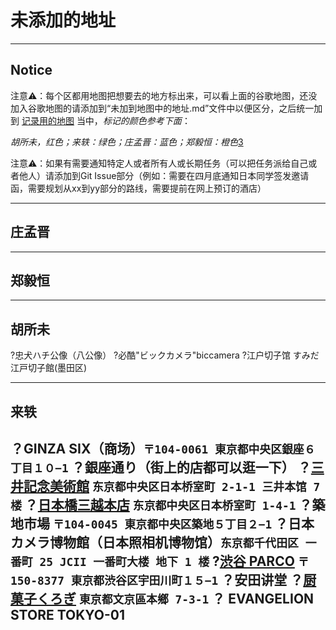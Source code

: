 # 未添加的地址

---

## Notice 

注意⚠️：每个区都用地图把想要去的地方标出来，可以看上面的谷歌地图，还没加入谷歌地图的请添加到“未加到地图中的地址.md”文件中以便区分，之后统一加到   [记录用的地图][4]  当中，*标记的颜色参考下面*：

*胡所未，红色；来轶：绿色；庄孟晋：蓝色；郑毅恒：橙色*[3]

注意⚠️：如果有需要通知特定人或者所有人或长期任务（可以把任务派给自己或者他人）请添加到Git Issue部分（例如：需要在四月底通知日本同学签发邀请函，需要规划从xx到yy部分的路线，需要提前在网上预订的酒店）

---

## 庄孟晋

---

## 郑毅恒

---

## 胡所未
?忠犬ハチ公像（八公像）
?必酷"ビックカメラ"biccamera
?江户切子馆 すみだ江戸切子館(墨田区)

---

## 来轶

？GINZA SIX（商场）`〒104-0061 東京都中央区銀座６丁目１０−1`
？銀座通り（街上的店都可以逛一下）
？[三井記念美術館][2] `东京都中央区日本桥室町 2-1-1 三井本馆 7 楼`
？[日本橋三越本店][3] `东京都中央区日本桥室町 1-4-1`
？築地市場 `〒104-0045 東京都中央区築地５丁目２−1`
？日本カメラ博物館（日本照相机博物馆）`东京都千代田区 一番町 25 JCII 一番町大楼 地下 1 楼`
?[渋谷 PARCO][4] `〒150-8377 東京都渋谷区宇田川町１５−1`
？安田讲堂
？[厨菓子くろぎ][5] `東京都文京區本鄉 7-3-1`
？ EVANGELION STORE TOKYO-01
---


[1]:	https://drive.google.com/open?id=1dLZIDPDTCEggfbseCkc7ACiNJ22XU7Aw&usp=sharing
[2]:	http://www.mitsui-museum.jp/
[3]:	https://www.mitsukoshi.mistore.jp/nihombashi.html
[4]:	shibuya.parco.jp
[5]:	http://www.wagashi-kurogi.co.jp/